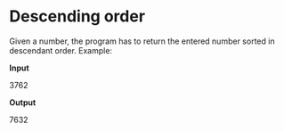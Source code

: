 # Descending order

Given a number, the program has to return the entered number sorted in descendant order. Example:


**Input**

3762

**Output**

7632